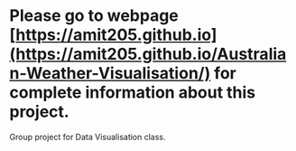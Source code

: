 # Please go to webpage [https://amit205.github.io](https://amit205.github.io/Australian-Weather-Visualisation/) for complete information about this project.
Group project for Data Visualisation class.
